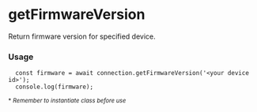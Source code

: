 # getFirmwareVersion

Return firmware version for specified device.


### Usage
```
  const firmware = await connection.getFirmwareVersion('<your device id>');
  console.log(firmware);
```

<sup>* _Remember to instantiate class before use_</sup>